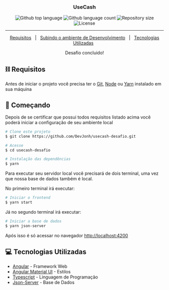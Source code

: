 <h3 align="center">UseCash</h3>

<p align="center">
  <img alt="Github top language" src="https://img.shields.io/github/languages/top/DevJonh/pokemon-desafio-competi?color=56BEB8">
  <img alt="Github language count" src="https://img.shields.io/github/languages/count/DevJonh/pokemon-desafio-competi?color=56BEB8">
  <img alt="Repository size" src="https://img.shields.io/github/repo-size/DevJonh/pokemon-desafio-competi?color=56BEB8">
  <img alt="License" src="https://img.shields.io/github/license/DevJonh/pokemon-desafio-competi?color=56BEB8">
</p>

---

<p align="center">
  <a href="#requisitos">Requisitos</a> &#xa0; | &#xa0;
  <a href="#começando">Subindo o ambiente de Desenvolvimento</a> &#xa0; | &#xa0;
  <a href="#tech_stack">Tecnologias Utilizadas</a> &#xa0;
</p>

<p align="center"> Desafio concluido!
    <br> 
</p>

## ⛓️ Requisitos <a name = "requisitos"></a>

Antes de iniciar o projeto você precisa ter o [Git](https://git-scm.com), [Node](https://nodejs.org/en/) ou [Yarn](https://classic.yarnpkg.com/en/docs/install/#windows-stable) instalado em sua máquina

## 🏁 Começando <a name = "começando"></a>

Depois de se certificar que possui todos requisitos listado acima você poderá iniciar a configuração de seu ambiente local

```bash
# Clone este projeto
$ git clone https://github.com/DevJonh/usecash-desafio.git

# Acesse
$ cd usecash-desafio

# Instalação das dependências
$ yarn

```

Para executar seu servidor local você precisará de dois terminal, uma vez que nossa base de dados também é local.

No primeiro terminal irá executar:

```bash
# Iniciar o frontend
$ yarn start
```

Já no segundo terminal irá executar:

```bash
# Iniciar a base de dados
$ yarn json-server
```

Após isso é só acessar no navegador [http://localhost:4200](http://localhost:4200)

## 💻 Tecnologias Utilizadas <a name = "tech_stack"></a>

- [Angular](https://angular.io/start) - Framework Web
- [Angular Material UI](https://material.angular.io/) - Estilos
- [Typescript](https://www.typescriptlang.org/) - Linguagem de Programação
- [Json-Server](https://www.npmjs.com/package/json-server) - Base de Dados
